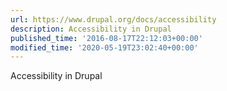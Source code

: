 ```yaml
---
url: https://www.drupal.org/docs/accessibility
description: Accessibility in Drupal
published_time: '2016-08-17T22:12:03+00:00'
modified_time: '2020-05-19T23:02:40+00:00'
---
```

Accessibility in Drupal